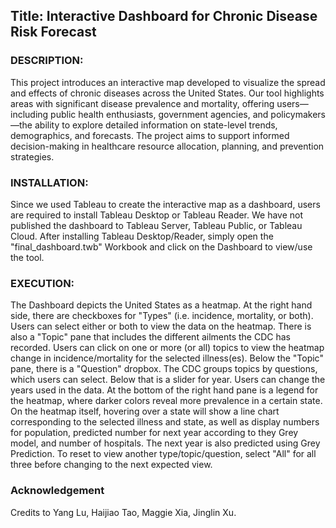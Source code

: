 ## Title: Interactive Dashboard for Chronic Disease Risk Forecast

### DESCRIPTION: 
This project introduces an interactive map developed to visualize the spread and effects of chronic diseases across the United States. Our tool highlights areas with significant disease prevalence and mortality, offering users—including public health enthusiasts, government agencies, and policymakers—the ability to explore detailed information on state-level trends, demographics, and forecasts. The project aims to support informed decision-making in healthcare resource allocation, planning, and prevention strategies.

### INSTALLATION: 
Since we used Tableau to create the interactive map as a dashboard, users are required to install Tableau Desktop or Tableau Reader.  We have not published the dashboard to Tableau Server, Tableau Public, or Tableau Cloud.  After installing Tableau Desktop/Reader, simply open the "final_dashboard.twb" Workbook and click on the Dashboard to view/use the tool.  

### EXECUTION: 
The Dashboard depicts the United States as a heatmap. At the right hand side, there are checkboxes for "Types" (i.e. incidence, mortality, or both). Users can select either or both to view the data on the heatmap. There is also a "Topic" pane that includes the different ailments the CDC has recorded.  Users can click on one or more (or all) topics to view the heatmap change in incidence/mortality for the selected illness(es).  Below the "Topic" pane, there is a "Question" dropbox.  The CDC groups topics by questions, which users can select.  Below that is a slider for year.  Users can change the years used in the data.  At the bottom of the right hand pane is a legend for the heatmap, where darker colors reveal more prevalence in a certain state.  On the heatmap itself, hovering over a state will show a line chart corresponding to the selected illness and state, as well as display numbers for population, predicted number for next year according to they Grey model, and number of hospitals.  The next year is also predicted using Grey Prediction. To reset to view another type/topic/question, select "All" for all three before changing to the next expected view.

### Acknowledgement
Credits to Yang Lu, Haijiao Tao, Maggie Xia, Jinglin Xu.
